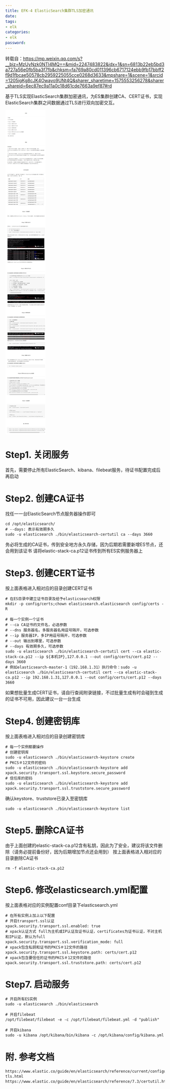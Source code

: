 ```yaml
---
title: EFK-4 ElasticSearch集群TLS加密通讯 
date: 
tags: 
- elk
categories: 
- elk
password: 
---
```

转载自：https://mp.weixin.qq.com/s?__biz=MzUyNzk0NTI4MQ==&mid=2247483822&idx=1&sn=6813b22eb5bd3a727a56e0fb5ba3f7fb&chksm=fa769a80cd011396cb6717124ebb9fb17bbff2f9d1fbcae50578cb2959225055cce0268d3633&mpshare=1&scene=1&srcid=1205igKg8cJK4Owayo9UNt4Q&sharer_sharetime=1575553256278&sharer_shareid=6ec87ec9a11a0c18d61cde7663a9ef87#rd

基于TLS实现ElasticSearch集群加密通讯，为ES集群创建CA、CERT证书，实现ElasticSearch集群之间数据通过TLS进行双向加密交互。

<escape><!-- more --></escape>

![](/elk/elk4.png)

# Step1. 关闭服务
首先，需要停止所有ElasticSearch、kibana、filebeat服务，待证书配置完成后再启动

# Step2. 创建CA证书
找任一一台ElasticSearch节点服务器操作即可
```
cd /opt/elasticsearch/
# --days: 表示有效期多久
sudo -u elasticsearch ./bin/elasticsearch-certutil ca --days 3660

```
务必将生成的CA证书，传到安全地方永久存储，因为后期若需要新增ES节点，还会用到该证书
请将elastic-stack-ca.p12证书传到所有ES实例服务器上

# Step3. 创建CERT证书
按上面表格进入相对应的目录创建CERT证书
```
# 在ES目录中建立证书目录及给予elasticsearch权限
mkdir -p config/certs;chown elasticsearch.elasticsearch config/certs -R

# 每一个实例一个证书
# --ca CA证书的文件名，必选参数
# --dns 服务器名，多服务器名用逗号隔开，可选参数
# --ip 服务器IP，多IP用逗号隔开，可选参数
# --out 输出到哪里，可选参数
# --days 有效期多久，可选参数
sudo -u elasticsearch ./bin/elasticsearch-certutil cert --ca elastic-stack-ca.p12 --ip ${本机IP},127.0.0.1 --out config/certs/cert.p12 --days 3660
# 例如elasticsearch-master-1（192.168.1.31）执行命令：sudo -u elasticsearch ./bin/elasticsearch-certutil cert --ca elastic-stack-ca.p12 --ip 192.168.1.31,127.0.0.1 --out config/certs/cert.p12 --days 3660
```
如果想批量生成CERT证书，请自行查阅附录链接，不过批量生成有时会碰到生成的证书不可用，因此建议一台一台生成

# Step4. 创建密钥库
按上面表格进入相对应的目录创建密钥库
```
# 每一个实例都要操作
# 创建密钥库
sudo -u elasticsearch ./bin/elasticsearch-keystore create
# PKCS＃12文件的密码
sudo -u elasticsearch ./bin/elasticsearch-keystore add xpack.security.transport.ssl.keystore.secure_password
# 信任库的密码
sudo -u elasticsearch ./bin/elasticsearch-keystore add xpack.security.transport.ssl.truststore.secure_password
```
确认keystore、truststore已录入至密钥库
```
sudo -u elasticsearch ./bin/elasticsearch-keystore list
```

# Step5. 删除CA证书
由于上面创建的elastic-stack-ca.p12含有私钥，因此为了安全，建议将该文件删除（请务必提前备份好，因为后期增加节点还会用到）
按上面表格进入相对应的目录删除CA证书
```
rm -f elastic-stack-ca.p12
```

# Step6. 修改elasticsearch.yml配置
按上面表格对应的实例配置conf目录下elasticsearch.yml
```
# 在所有实例上加上以下配置
# 开启transport.ssl认证
xpack.security.transport.ssl.enabled: true
# xpack认证方式 full为主机或IP认证及证书认证，certificates为证书认证，不对主机和IP认证，默认为full
xpack.security.transport.ssl.verification_mode: full
# xpack包含私钥和证书的PKCS＃12文件的路径
xpack.security.transport.ssl.keystore.path: certs/cert.p12
# xpack包含要信任的证书的PKCS＃12文件的路径
xpack.security.transport.ssl.truststore.path: certs/cert.p12
```

# Step7. 启动服务
```
# 开启所有ES实例
sudo -u elasticsearch ./bin/elasticsearch

# 开启filebeat
/opt/filebeat/filebeat -e -c /opt/filebeat/filebeat.yml -d "publish"

# 开启kibana
sudo -u kibana /opt/kibana/bin/kibana -c /opt/kibana/config/kibana.yml
```

# 附. 参考文档
```
https://www.elastic.co/guide/en/elasticsearch/reference/current/configuring-tls.html
https://www.elastic.co/guide/en/elasticsearch/reference/7.3/certutil.html
```